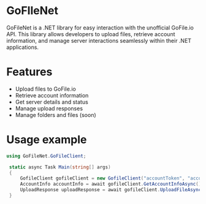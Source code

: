 # GoFIleNet
GoFileNet is a .NET library for easy interaction with the unofficial GoFile.io API. This library allows developers to upload files, retrieve account information, and manage server interactions seamlessly within their .NET applications.

# Features
- Upload files to GoFile.io
- Retrieve account information
- Get server details and status
- Manage upload responses
- Manage folders and files (soon)

# Usage example
```cs
using GoFileNet.GoFileClient;
```

```cs
 static async Task Main(string[] args)
 {
     GofileClient gofileClient = new GofileClient("accountToken", "accountIdentifier");
     AccountInfo accountInfo = await gofileClient.GetAccountInfoAsync();
     UploadResponse uploadResponse = await gofileClient.UploadFileAsync("filePath", "folderId");
 }
```
